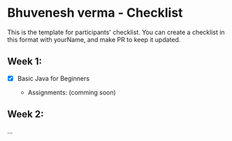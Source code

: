 # Bhuvenesh verma - Checklist
This is the template for participants' checklist. You can create a checklist in this format with yourName, and make PR to keep it updated.

## Week 1:

- [x] Basic Java for Beginners

  * Assignments: (comming soon)

 ## Week 2:
...
